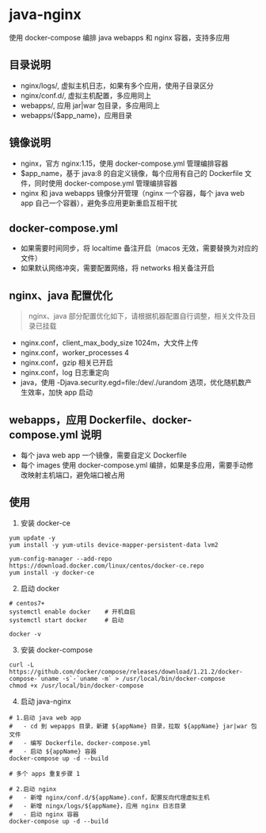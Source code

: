 # java-nginx
使用 docker-compose 编排 java webapps 和 nginx 容器，支持多应用

## 目录说明
- nginx/logs/, 虚拟主机日志，如果有多个应用，使用子目录区分
- nginx/conf.d/, 虚拟主机配置，多应用同上
- webapps/, 应用 jar|war 包目录，多应用同上
- webapps/{$app_name}，应用目录

## 镜像说明
- nginx，官方 nginx:1.15，使用 docker-compose.yml 管理编排容器
- $app_name，基于 java:8 的自定义镜像，每个应用有自己的 Dockerfile 文件，同时使用 docker-compose.yml 管理编排容器
- nginx 和 java webapps 镜像分开管理（nginx 一个容器，每个 java web app 自己一个容器），避免多应用更新重启互相干扰

## docker-compose.yml
- 如果需要时间同步，将 localtime 备注开启（macos 无效，需要替换为对应的文件）
- 如果默认网络冲突，需要配置网络，将 networks 相关备注开启

## nginx、java 配置优化
> nginx、java 部分配置优化如下，请根据机器配置自行调整，相关文件及目录已挂载
- nginx.conf，client_max_body_size 1024m，大文件上传
- nginx.conf，worker_processes 4
- nginx.conf，gzip 相关已开启
- nginx.conf，log 日志重定向
- java，使用 -Djava.security.egd=file:/dev/./urandom 选项，优化随机数产生效率，加快 app 启动

## webapps，应用 Dockerfile、docker-compose.yml 说明
- 每个 java web app 一个镜像，需要自定义 Dockerfile
- 每个 images 使用 docker-compose.yml 编排，如果是多应用，需要手动修改映射主机端口，避免端口被占用 

## 使用
1. 安装 docker-ce
```shell
yum update -y
yum install -y yum-utils device-mapper-persistent-data lvm2

yum-config-manager --add-repo https://download.docker.com/linux/centos/docker-ce.repo
yum install -y docker-ce
```

2. 启动 docker
```shell
# centos7+
systemctl enable docker    # 开机自启
systemctl start docker     # 启动

docker -v
```

3. 安装 docker-compose
```shell
curl -L https://github.com/docker/compose/releases/download/1.21.2/docker-compose-`uname -s`-`uname -m` > /usr/local/bin/docker-compose
chmod +x /usr/local/bin/docker-compose
```

4. 启动 java-nginx
```shell
# 1.启动 java web app
#   - cd 到 wepapps 目录，新建 ${appName} 目录，拉取 ${appName} jar|war 包文件
#   - 编写 Dockerfile、docker-compose.yml
#   - 启动 ${appName} 容器
docker-compose up -d --build

# 多个 apps 重复步骤 1

# 2.启动 nginx
#   - 新增 nginx/conf.d/${appName}.conf，配置反向代理虚拟主机
#   - 新增 ningx/logs/${appName}，应用 nginx 日志目录
#   - 启动 nginx 容器
docker-compose up -d --build
```
